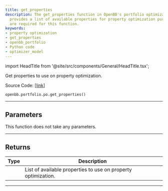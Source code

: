 ```yaml
---
title: get_properties
description: The get_properties function in OpenBB's portfolio optimization module
  provides a list of available properties for property optimization purposes. No parameters
  are required for this function.
keywords:
- property optimization
- get_properties
- openbb_portfolio
- Python code
- optimizer_model
---
```


import HeadTitle from '@site/src/components/General/HeadTitle.tsx';

<HeadTitle title="portfolio.po.get_properties - Reference | OpenBB SDK Docs" />

Get properties to use on property optimization.

Source Code: [[link](https://github.com/OpenBB-finance/OpenBBTerminal/tree/main/openbb_terminal/portfolio/portfolio_optimization/optimizer_model.py#L2872)]

```python
openbb.portfolio.po.get_properties()
```

---

## Parameters

This function does not take any parameters.

---

## Returns

| Type | Description |
| ---- | ----------- |
|  | List of available properties to use on property optimization. |
---
